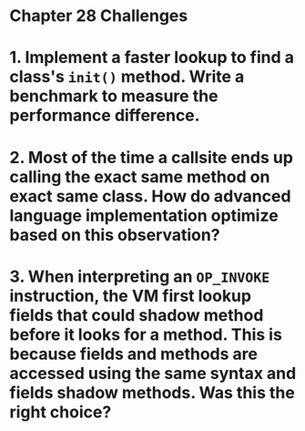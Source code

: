 Chapter 28 Challenges
=====================

# 1. Implement a faster lookup to find a class's `init()` method. Write a benchmark to measure the performance difference.

# 2. Most of the time a callsite ends up calling the exact same method on exact same class. How do advanced language implementation optimize based on this observation?

# 3. When interpreting an `OP_INVOKE` instruction, the VM first lookup fields that could shadow method before it looks for a method. This is because fields and methods are accessed using the same syntax and fields shadow methods. Was this the right choice?
